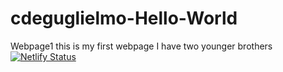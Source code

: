 # cdeguglielmo-Hello-World
Webpage1
this is my first webpage
I have two younger brothers
[![Netlify Status](https://api.netlify.com/api/v1/badges/de09bdb5-f036-48b2-a085-3e32373f9b2e/deploy-status)](https://app.netlify.com/sites/chiara-helloworld/deploys)
